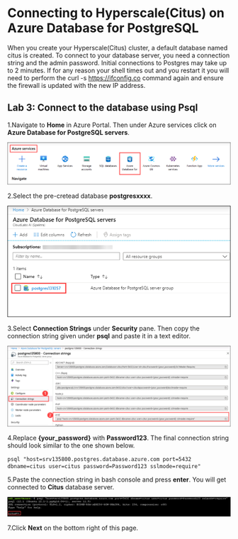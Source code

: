 # Connecting to Hyperscale(Citus) on Azure Database for PostgreSQL

When you create your Hyperscale(Citus) cluster, a default database named citus is created. To connect to your database server, you need a connection string and the admin password. Initial connections to Postgres may take up to 2 minutes. If for any reason your shell times out and you restart it you will need to perform the curl -s https://ifconfig.co command again and ensure the firewall is updated with the new IP address.

## **Lab 3: Connect to the database using Psql**

1.Navigate to **Home** in Azure Portal. Then under Azure services click on **Azure Database for PostgreSQL servers**. 

  ![](Images/postgresql.png)

2.Select the pre-cretead database **postgresxxxx**.

  ![](Images/postgresql1.png)

3.Select **Connection Strings** under **Security** pane. Then copy the connection string given under **psql** and paste it in a text editor.

  ![](Images/connstr1.png)

4.Replace **{your_password}** with **Password123**. The final connection string should look similar to the one shown below. 

```
psql "host=srv135800.postgres.database.azure.com port=5432 dbname=citus user=citus password=Password123 sslmode=require"
```

5.Paste the connection string in bash console and press **enter**. You will get connected to **Citus** database server.

  ![](Images/citusnew.png)

7.Click **Next** on the bottom right of this page.
  
